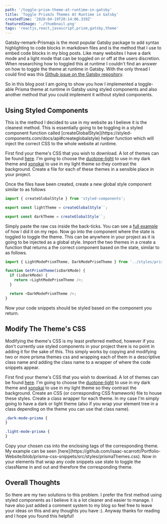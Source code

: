 ```yaml
---
path: '/toggle-prism-theme-at-runtime-in-gatsby'
title: 'Toggle PrismJs Themes At Runtime in Gatsby'
createdTime: '2020-04-19T20:14:06.339Z'
featuredImage: './thumbnail.png'
tags: 'reactjs,react,javascript,prism,gatsby,theme'
---
```


<p>Gatsby-remark-Prismajs is the most popular Gatsby package to add syntax highlighting to code blocks in markdown files and is the method that I use to embed code blocks in my blog posts. Like many websites I have a dark mode and a light mode that can be toggled on or off at the users discretion. When researching how to toggled this at runtime I couldn't find an answer on how to toggle the theme at runtime in Gatsby. With the only thread I could find was this <a href='https://github.com/gatsbyjs/gatsby/issues/19155'>Github issue on the Gatsby repository</a>.</p>

<p>So in this blog post I am going to show you how I implemented a toggle-able Prisma theme at runtime in Gatsby using styled components and also another method that you could implement it without styled components.</p>

<h2>Using Styled Components</h2>

<p>This is the method I decided to use in my website as I believe it is the cleanest method. This is essentially going to be toggling in a styled component function called [createGlobalStyle](https://styled-components.com/docs/api#createglobalstyle) helper function which will inject the correct CSS to the whole website at runtime.</p>

<p>First find your theme's CSS that you wish to download. A lot of themes can be found <a href='https://github.com/PrismJS/prism-themes'>here</a>. I'm going to choose the <a href='https://github.com/PrismJS/prism-themes/blob/master/themes/prism-duotone-light.css'>duotone-light</a> to use in my dark theme and <a href='https://github.com/PrismJS/prism-themes/blob/master/themes/prism-xonokai.css'>xonokai</a> to use in my light theme so they contrast the background. Create a file for each of these themes in a sensible place in your project.</p>

<p>Once the files have been created, create a new global style component similar to as follows</p>

```javascript
import { createGlobalStyle } from 'styled-components';

export const lightTheme = createGlobalStyle``;

export const darkTheme = createGlobalStyle``;
```

<p>Simply paste the raw css inside the back-ticks. You can see a <a href='https://github.com/isaac-scarrott/Portfolio-Website/blob/master/src/styles/prism-xonokai.js'>full example</a> of how I did it on my repo. Now go into the component where the state is toggled to toggle the theme. This can be anywhere in your project as it is going to be injected as a global style. Import the two themes in a create a function that returns a the correct component based on the state, similar to as follows.</p>

```javascript
import { LightModePrismTheme, DarkModePrismTheme } from '../styles/prismThemes';

function GetPrismTheme(isDarkMode) {
  if (isDarkMode) {
    return <LightModePrismTheme />;
  }

  return <DarkModePrismTheme />;
}
```

<p>Now your code snippets should be styled based on the component you return.</p>

<h2>Modify The Theme's CSS</h2>

<p>Modifying the theme's CSS is my least preferred method, however if you don't currently use styled components in your project there is no point in adding it for the sake of this. This simply works by copying and modifying two or more prisma themes css and wrapping each of them in a descriptive class name and adding the class name to a wrapper of where the code snippets appear.</p>

<p>First find your theme's CSS that you wish to download. A lot of themes can be found <a href='https://github.com/PrismJS/prism-themes'>here</a>. I'm going to choose the <a href='https://github.com/PrismJS/prism-themes/blob/master/themes/prism-duotone-light.css'>duotone-light</a> to use in my dark theme and <a href='https://github.com/PrismJS/prism-themes/blob/master/themes/prism-xonokai.css'>xonokai</a> to use in my light theme so they contrast the background. Create an CSS (or corresponding CSS framework) file to house these styles. Create a class wrapper for each theme. In my case I'm simply going to have a dark or light theme (also if you wrap your element tree in a class depending on the theme you can use that class name).</p>

```css
.dark-mode-prisma {
}

.light-mode-prisma {
}
```

<p>Copy your chosen css into the enclosing tags of the corresponding theme. My example can be seen [here](https://github.com/isaac-scarrott/Portfolio-Website/blob/prisma-css-snippets/src/styles/prismaThemes.css). Now in your elements that wrap any code snippets use state to toggle the className in and out and therefore the corresponding theme.</p>

<h2>Overall Thoughts</h2>

<p>So there are my two solutions to this problem. I prefer the first method using styled components as I believe it is a lot cleaner and easier to manage. I have also just added a comment system to my blog so feel free to leave your ideas on this and any thoughts you have :). Anyway thanks for reading and I hope you found this helpful!</p>
